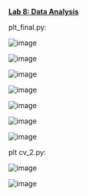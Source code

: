 <ins>**Lab 8: Data Analysis**</ins>

plt_final.py:

![image](https://github.com/user-attachments/assets/79ab03ad-f7a9-4413-9e53-aaecb0a64dc8)

![image](https://github.com/user-attachments/assets/43e42672-b61f-4248-82b0-67e8891b1a22)

![image](https://github.com/user-attachments/assets/2a26c912-1f3d-4d3c-be2a-fa6dce54b2a6)

![image](https://github.com/user-attachments/assets/26e92f24-bfc0-4a38-8ffd-4145fc855c0e)

![image](https://github.com/user-attachments/assets/1d09524c-8bc7-4f2c-9889-173d67e49a6a)

![image](https://github.com/user-attachments/assets/6f653f04-89c2-4b46-83de-4a2c0d601df1)

![image](https://github.com/user-attachments/assets/4d433610-5e2d-4dcd-ba92-d0386c96ab78)


plt cv_2.py:

![image](https://github.com/user-attachments/assets/5f1ecc11-e899-4500-aa19-d059e714837e)

![image](https://github.com/user-attachments/assets/03a2bccf-e3b4-4ad3-8e38-c4b2aba852ca)

